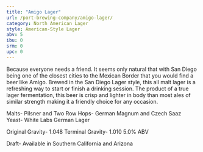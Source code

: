 ```yaml
---
title: "Amigo Lager"
url: /port-brewing-company/amigo-lager/
category: North American Lager
style: American-Style Lager
abv: 5
ibu: 0
srm: 0
upc: 0
---
```

Because everyone needs a friend.  It seems only natural that with San Diego being one of the closest cities to the Mexican Border that you would find a beer like Amigo.  Brewed in the San Diego Lager style, this all malt lager is a refreshing way to start or finish a drinking session.  The product of a true lager fermentation, this beer is crisp and lighter in body than most ales of similar strength making it a friendly choice for any occasion.

Malts- Pilsner and Two Row
Hops- German Magnum and Czech Saaz
Yeast- White Labs German Lager 

Original Gravity- 1.048
Terminal Gravity- 1.010
5.0% ABV

Draft- Available in Southern California and Arizona
